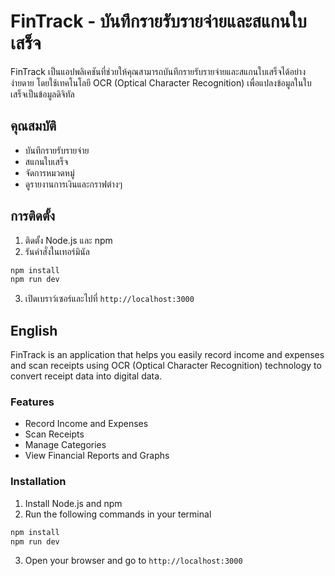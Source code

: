 # FinTrack - บันทึกรายรับรายจ่ายและสแกนใบเสร็จ

FinTrack เป็นแอปพลิเคชันที่ช่วยให้คุณสามารถบันทึกรายรับรายจ่ายและสแกนใบเสร็จได้อย่างง่ายดาย โดยใช้เทคโนโลยี OCR (Optical Character Recognition) เพื่อแปลงข้อมูลในใบเสร็จเป็นข้อมูลดิจิทัล

## คุณสมบัติ

- บันทึกรายรับรายจ่าย
- สแกนใบเสร็จ
- จัดการหมวดหมู่
- ดูรายงานการเงินและกราฟต่างๆ

## การติดตั้ง

1. ติดตั้ง Node.js และ npm
2. รันคำสั่งในเทอร์มินัล

```bash
npm install
npm run dev
```

3. เปิดเบราว์เซอร์และไปที่ `http://localhost:3000`

## English

FinTrack is an application that helps you easily record income and expenses and scan receipts using OCR (Optical Character Recognition) technology to convert receipt data into digital data.

### Features

- Record Income and Expenses
- Scan Receipts
- Manage Categories
- View Financial Reports and Graphs

### Installation

1. Install Node.js and npm
2. Run the following commands in your terminal

```bash
npm install
npm run dev
```

3. Open your browser and go to `http://localhost:3000`